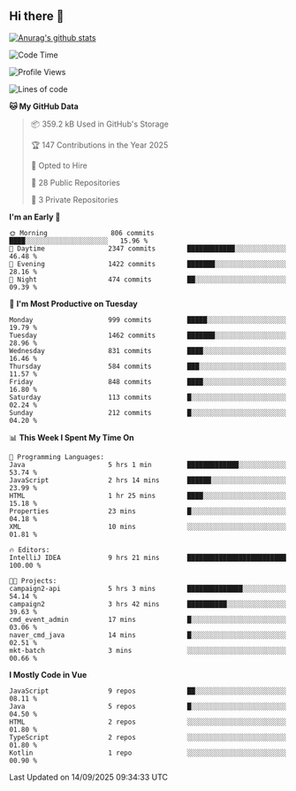 ## Hi there 👋

[![Anurag's github stats](https://github-readme-stats.vercel.app/api?username=Songwonseok)](https://github.com/anuraghazra/github-readme-stats)



<!--START_SECTION:waka-->
![Code Time](http://img.shields.io/badge/Code%20Time-3%2C762%20hrs%2044%20mins-blue)

![Profile Views](http://img.shields.io/badge/Profile%20Views-0-blue)

![Lines of code](https://img.shields.io/badge/From%20Hello%20World%20I%27ve%20Written-34.8%20million%20lines%20of%20code-blue)

**🐱 My GitHub Data** 

> 📦 359.2 kB Used in GitHub's Storage 
 > 
> 🏆 147 Contributions in the Year 2025
 > 
> 💼 Opted to Hire
 > 
> 📜 28 Public Repositories 
 > 
> 🔑 3 Private Repositories 
 > 
**I'm an Early 🐤** 

```text
🌞 Morning                806 commits         ████░░░░░░░░░░░░░░░░░░░░░   15.96 % 
🌆 Daytime                2347 commits        ████████████░░░░░░░░░░░░░   46.48 % 
🌃 Evening                1422 commits        ███████░░░░░░░░░░░░░░░░░░   28.16 % 
🌙 Night                  474 commits         ██░░░░░░░░░░░░░░░░░░░░░░░   09.39 % 
```
📅 **I'm Most Productive on Tuesday** 

```text
Monday                   999 commits         █████░░░░░░░░░░░░░░░░░░░░   19.79 % 
Tuesday                  1462 commits        ███████░░░░░░░░░░░░░░░░░░   28.96 % 
Wednesday                831 commits         ████░░░░░░░░░░░░░░░░░░░░░   16.46 % 
Thursday                 584 commits         ███░░░░░░░░░░░░░░░░░░░░░░   11.57 % 
Friday                   848 commits         ████░░░░░░░░░░░░░░░░░░░░░   16.80 % 
Saturday                 113 commits         █░░░░░░░░░░░░░░░░░░░░░░░░   02.24 % 
Sunday                   212 commits         █░░░░░░░░░░░░░░░░░░░░░░░░   04.20 % 
```


📊 **This Week I Spent My Time On** 

```text
💬 Programming Languages: 
Java                     5 hrs 1 min         █████████████░░░░░░░░░░░░   53.74 % 
JavaScript               2 hrs 14 mins       ██████░░░░░░░░░░░░░░░░░░░   23.99 % 
HTML                     1 hr 25 mins        ████░░░░░░░░░░░░░░░░░░░░░   15.18 % 
Properties               23 mins             █░░░░░░░░░░░░░░░░░░░░░░░░   04.18 % 
XML                      10 mins             ░░░░░░░░░░░░░░░░░░░░░░░░░   01.81 % 

🔥 Editors: 
IntelliJ IDEA            9 hrs 21 mins       █████████████████████████   100.00 % 

🐱‍💻 Projects: 
campaign2-api            5 hrs 3 mins        ██████████████░░░░░░░░░░░   54.14 % 
campaign2                3 hrs 42 mins       ██████████░░░░░░░░░░░░░░░   39.63 % 
cmd_event_admin          17 mins             █░░░░░░░░░░░░░░░░░░░░░░░░   03.06 % 
naver_cmd_java           14 mins             █░░░░░░░░░░░░░░░░░░░░░░░░   02.51 % 
mkt-batch                3 mins              ░░░░░░░░░░░░░░░░░░░░░░░░░   00.66 % 
```

**I Mostly Code in Vue** 

```text
JavaScript               9 repos             ██░░░░░░░░░░░░░░░░░░░░░░░   08.11 % 
Java                     5 repos             █░░░░░░░░░░░░░░░░░░░░░░░░   04.50 % 
HTML                     2 repos             ░░░░░░░░░░░░░░░░░░░░░░░░░   01.80 % 
TypeScript               2 repos             ░░░░░░░░░░░░░░░░░░░░░░░░░   01.80 % 
Kotlin                   1 repo              ░░░░░░░░░░░░░░░░░░░░░░░░░   00.90 % 
```




 Last Updated on 14/09/2025 09:34:33 UTC
<!--END_SECTION:waka-->
